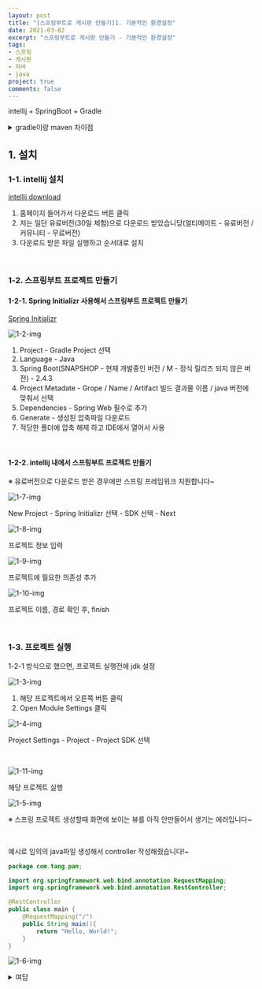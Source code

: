 ```yaml
---
layout: post
title: "[스프링부트로 게시판 만들기]1. 기본적인 환경설정"
date: 2021-03-02
excerpt: "스프링부트로 게시판 만들기 - 기본적인 환경설정"
tags:
- 스프링
- 게시판
- 자바
- java
project: true
comments: false
---
```


intellij + SpringBoot + Gradle


<details>
<summary>gradle이랑 maven 차이점</summary>

<br>

<h3>빌드 관리 도구</h3>
- 개발에 필요한 다양한 외부 라이브러리를 다운로드하고 이를 간편하게 관리해주는 도구.

<h3>Maven</h3>
- Java용 프로젝트 관리도구로 Ant 대안으로 만들어졌다.<br>
- pom.xml을 이용한 정형화된 빌드 시스템.<br>
- 외부저장소에서 필요한 라이브러리와 플러그인들을 다운로드 하고나서 로컬시스템 캐시에 모두 저장한다.<br>

<h3>Gradle</h3>
- Ant처럼 유연한 범용 빌드 도구.<br>
- Groovy 언어를 사용하여 xml 파일을 사용하는 Maven보다 코드가 훨씬 간결하다.<br>
- 멀티 프로젝트에 사용하기 좋다.<br>
- 원격저장소나 다른 파일 없이 의존성 관리 지원이 연결된다.<br>

<br>

</details>

## 1. 설치
### 1-1. intellij 설치

[intellij download](https://www.jetbrains.com/ko-kr/idea/)


1. 홈페이지 들어가서 다운로드 버튼 클릭
2. 저는 일단 유료버전(30일 체험)으로 다운로드 받았습니당(얼티메이트 - 유료버전 / 커뮤니티 - 무료버전)
3. 다운로드 받은 파일 실행하고 순서대로 설치

<br>

### 1-2. 스프링부트 프로젝트 만들기
#### 1-2-1. Spring Initializr 사용해서 스프링부트 프로젝트 만들기

[Spring Initializr](https://start.spring.io/)


![1-2-img](https://Jumim.github.io/assets/img/post_img/1-2-img.png)

1. Project - Gradle Project 선택
2. Language - Java
3. Spring Boot(SNAPSHOP - 현재 개발중인 버전 / M - 정식 릴리즈 되지 않은 버전) - 2.4.3
4. Project Metadate - Grope / Name / Artifact 빌드 결과물 이름 / java 버전에 맞춰서 선택
5. Dependencies - Spring Web 필수로 추가
6. Generate - 생성된 압축파일 다운로드
7. 적당한 폴더에 압축 해제 하고 IDE에서 열어서 사용

<br>

#### 1-2-2. intellij 내에서 스프링부트 프로젝트 만들기

※ 유료버전으로 다운로드 받은 경우에만 스프링 프레임워크 지원합니다~

![1-7-img](https://Jumim.github.io/assets/img/post_img/1-7-img.png)

New Project - Spring Initializr 선택 - SDK 선택 - Next


![1-8-img](https://Jumim.github.io/assets/img/post_img/1-8-img.png)

프로젝트 정보 입력


![1-9-img](https://Jumim.github.io/assets/img/post_img/1-9-img.png)

프로젝트에 필요한 의존성 추가


![1-10-img](https://Jumim.github.io/assets/img/post_img/1-10-img.png)

프로젝트 이름, 경로 확인 후, finish

<br>

### 1-3. 프로젝트 실행

1-2-1 방식으로 했으면, 프로젝트 실행전에 jdk 설정

![1-3-img](https://Jumim.github.io/assets/img/post_img/1-3-img.png)

1. 해당 프로젝트에서 오른쪽 버튼 클릭
2. Open Module Settings 클릭


![1-4-img](https://Jumim.github.io/assets/img/post_img/1-4-img.png)

Project Settings - Project - Project SDK 선택

<br>

![1-11-img](https://Jumim.github.io/assets/img/post_img/1-11-img.png)

해당 프로젝트 실행


![1-5-img](https://Jumim.github.io/assets/img/post_img/1-5-img.png)

※ 스프링 프로젝트 생성할때 화면에 보이는 뷰를 아직 안만들어서 생기는 에러입니다~

<br>

예시로 임의의 java파일 생성해서 controller 작성해줬습니다!~


```java
package com.tang.pan;

import org.springframework.web.bind.annotation.RequestMapping;
import org.springframework.web.bind.annotation.RestController;

@RestController
public class main {
    @RequestMapping("/")
    public String main(){
        return "Hello, World!";
    }
}
```

![1-6-img](https://Jumim.github.io/assets/img/post_img/1-6-img.png)

<details>
<summary>여담</summary>

<br>
지금 회사에서는 주로 php만 사용하다보니까 자바는 금새 다 까먹었다..<br>
저번에 이직하려고 회사 면접 봤을때 프로젝트를 지적하시길래 충격도 받았고ㅜㅜ<br>  
(그동안 몇번 면접 봤지만 정말 난생 처음으로 지적받아봤다...)<br>
아무래도 프로젝트도 아무것도 모를때 만든거고 단순히 커뮤니티 사이트였어서 공부하기도 간단해서ㅋㅋ<br>
기초부터 다시 공부도 할 겸 이것저것 기능도 추가해서 고도화 시켜볼까 한다..!!
<br>

</details>
